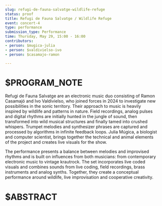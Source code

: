 ```yaml
---
slug: refugi-de-fauna-salvatge-wildlife-refuge
status: proof
title: Refugi de Fauna Salvatge / Wildlife Refuge
event: concert-4
type: performance
submission_type: Performance
time: Thursday, May 29, 15:00 - 16:00
contributors:
- person: $mugica-julia
- person: $valdivielso-ivo
- person: $casamajo-ramon

---
```


# $PROGRAM_NOTE

Refugi de Fauna Salvatge are an electronic music duo consisting of Ramon Casamajó and
Ivo Valdivielso, who joined forces in 2024 to investigate new possibilities in the sonic
territory. Their approach to music is heavily inspired by wildlife and patterns in nature.
Field recordings, analog pulses and digital rhythms are initially hunted in the jungle of
sound, then transformed into wild musical structures and finally tamed into crushed
whispers. Trumpet melodies and synthesizer phrases are captured and processed by
algorithms in infinite feedback loops. Julia Múgica, a biologist and computer scientist,
brings together the technical and animal elements of the project and creates live visuals
for the show.

The performance presents a balance between melodies and improvised rhythms and is
built on influences from both musicians: from contemporary electronic music to vintage
krautrock. The set incorporates live coded visuals and combines sounds from live
coding, field recordings, brass instruments and analog synths. Together, they create a
conceptual performance around wildlife, live improvisation and cooperative creativity.

# $ABSTRACT



